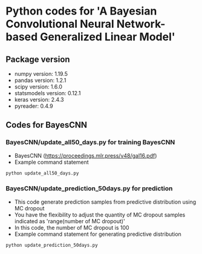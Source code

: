 # Python codes for 'A Bayesian Convolutional Neural Network-based Generalized Linear Model'

## Package version
* numpy version: 1.19.5
* pandas version: 1.2.1
* scipy version: 1.6.0
* statsmodels version: 0.12.1
* keras version: 2.4.3
* pyreader: 0.4.9


## Codes for BayesCNN    
### BayesCNN/update_all50_days.py for training BayesCNN 
* BayesCNN (https://proceedings.mlr.press/v48/gal16.pdf) 
* Example command statement 
```diff
python update_all50_days.py 
```
  
### BayesCNN/update_prediction_50days.py for prediction
* This code generate prediction samples from predictive distribution using MC dropout
* You have the flexibility to adjust the quantity of MC dropout samples indicated as 'range(number of MC dropout)' 
* In this code, the number of MC dropout is 100  
* Example command statement for generating predictive distribution 
```diff
python update_prediction_50days.py 
```

